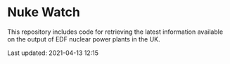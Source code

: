 # Nuke Watch

This repository includes code for retrieving the latest information available on the output of EDF nuclear power plants in the UK.

Last updated: 2021-04-13 12:15